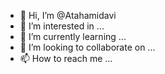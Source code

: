 - 👋 Hi, I’m @Atahamidavi
- 👀 I’m interested in ...
- 🌱 I’m currently learning ...
- 💞️ I’m looking to collaborate on ...
- 📫 How to reach me ...

<!---
Atahamidavi/Atahamidavi is a ✨ special ✨ repository because its `README.md` (this file) appears on your GitHub profile.
You can click the Preview link to take a look at your changes.
--->
